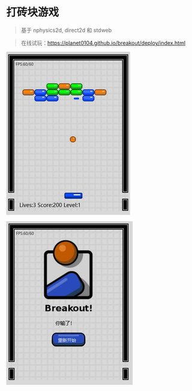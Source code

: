 # 打砖块游戏

>基于 nphysics2d, direct2d 和 stdweb

>在线试玩：https://planet0104.github.io/breakout/deploy/index.html

![截图](https://github.com/planet0104/breakout/blob/master/screenshot/play.jpg)  

![截图](https://github.com/planet0104/breakout/blob/master/screenshot/endgame.jpg)  
